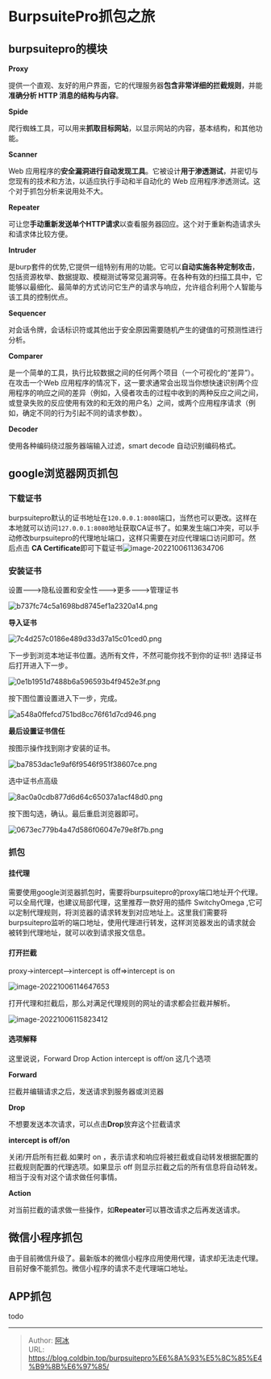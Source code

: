 # BurpsuitePro抓包之旅


## burpsuitepro的模块

**Proxy**

提供一个直观、友好的用户界面，它的代理服务器**包含非常详细的拦截规则**，并能**准确分析 HTTP 消息的结构与内容**。

**Spide**

爬行蜘蛛工具，可以用来**抓取目标网站**，以显示网站的内容，基本结构，和其他功能。

**Scanner**

Web 应用程序的**安全漏洞进行自动发现工具**。它被设计**用于渗透测试**，并密切与您现有的技术和方法，以适应执行手动和半自动化的 Web 应用程序渗透测试。这个对于抓包分析来说用处不大。

**Repeater**

可让您**手动重新发送单个HTTP请求**以查看服务器回应。这个对于重新构造请求头和请求体比较方便。

**Intruder**

是burp套件的优势,它提供一组特别有用的功能。它可以**自动实施各种定制攻击**，包括资源枚举、数据提取、模糊测试等常见漏洞等。在各种有效的扫描工具中，它能够以最细化、最简单的方式访问它生产的请求与响应，允许组合利用个人智能与该工具的控制优点。

**Sequencer**

对会话令牌，会话标识符或其他出于安全原因需要随机产生的键值的可预测性进行分析。

**Comparer**

是一个简单的工具，执行比较数据之间的任何两个项目（一个可视化的“差异”）。在攻击一个Web 应用程序的情况下，这一要求通常会出现当你想快速识别两个应用程序的响应之间的差异（例如，入侵者攻击的过程中收到的两种反应之间之间，或登录失败的反应使用有效的和无效的用户名）之间，或两个应用程序请求（例如，确定不同的行为引起不同的请求参数）。

**Decoder**

使用各种编码绕过服务器端输入过滤，smart decode 自动识别编码格式。

## google浏览器网页抓包

### 下载证书

burpsuitepro默认的证书地址在`120.0.0.1:8080`端口，当然也可以更改。这样在本地就可以访问`127.0.0.1:8080`地址获取CA证书了。如果发生端口冲突，可以手动修改burpsuitepro的代理地址端口，这样只需要在对应代理端口访问即可。然后点击 **CA Certificate**即可下载证书![image-20221006113634706](https://raw.githubusercontent.com/cold-bin/img-for-cold-bin-blog/master/img/202210061136901.png)

### 安装证书

设置--->隐私设置和安全性--->更多--->管理证书

![b737fc74c5a1698bd8745ef1a2320a14.png](https://raw.githubusercontent.com/cold-bin/img-for-cold-bin-blog/master/img/202210061125310.png)

**导入证书**

![7c4d257c0186e489d33d37a15c01ced0.png](https://raw.githubusercontent.com/cold-bin/img-for-cold-bin-blog/master/img/202210061126216.png)

下一步到浏览本地证书位置。选所有文件，不然可能你找不到你的证书!! 选择证书后打开进入下一步。

![0e1b1951d7488b6a596593b4f9452e3f.png](https://raw.githubusercontent.com/cold-bin/img-for-cold-bin-blog/master/img/202210061126793.png)


按下图位置设置进入下一步，完成。

![a548a0ffefcd751bd8cc76f61d7cd946.png](https://raw.githubusercontent.com/cold-bin/img-for-cold-bin-blog/master/img/202210061126621.png)



**最后设置证书信任**

按图示操作找到刚才安装的证书。

![ba7853dac1e9af6f9546f951f38607ce.png](https://raw.githubusercontent.com/cold-bin/img-for-cold-bin-blog/master/img/202210061126828.png)


选中证书点高级

![8ac0a0cdb877d6d64c65037a1acf48d0.png](https://raw.githubusercontent.com/cold-bin/img-for-cold-bin-blog/master/img/202210061126607.png)

按下图勾选，确认。最后重启浏览器即可。

![0673ec779b4a47d586f06047e79e8f7b.png](https://raw.githubusercontent.com/cold-bin/img-for-cold-bin-blog/master/img/202210061126046.png)

### 抓包

#### 挂代理

需要使用google浏览器抓包时，需要将burpsuitepro的proxy端口地址开个代理。可以全局代理，也建议局部代理，这里推荐一款好用的插件 SwitchyOmega ,它可以定制代理规则，将浏览器的请求转发到对应地址上。这里我们需要将burpsuitepro监听的端口地址，使用代理进行转发，这样浏览器发出的请求就会被转到代理地址，就可以收到请求报文信息。

#### 打开拦截

proxy->intercept-->intercept is off=>intercept is on

![image-20221006114647653](https://raw.githubusercontent.com/cold-bin/img-for-cold-bin-blog/master/img/202210061146506.png)

打开代理和拦截后，那么对满足代理规则的网址的请求都会拦截并解析。

![image-20221006115823412](https://raw.githubusercontent.com/cold-bin/img-for-cold-bin-blog/master/img/202210061158626.png)

#### 选项解释

这里说说，Forward Drop Action intercept is off/on 这几个选项

**Forward**

拦截并编辑请求之后，发送请求到服务器或浏览器

**Drop**

不想要发送本次请求，可以点击**Drop**放弃这个拦截请求

**intercept is off/on**

关闭/开启所有拦截.如果时 on ，表示请求和响应将被拦截或自动转发根据配置的拦截规则配置的代理选项。如果显示 off 则显示拦截之后的所有信息将自动转发。相当于没有对这个请求做任何事情。

**Action**

对当前拦截的请求做一些操作，如**Repeater**可以篡改请求之后再发送请求。

## 微信小程序抓包

由于目前微信升级了。最新版本的微信小程序应用使用代理，请求却无法走代理。目前好像不能抓包。微信小程序的请求不走代理端口地址。

## APP抓包

todo


---

> Author: [阿冰](https://github.com/cold-bin)  
> URL: https://blog.coldbin.top/burpsuitepro%E6%8A%93%E5%8C%85%E4%B9%8B%E6%97%85/  

